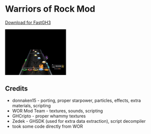 # Warriors of Rock Mod

[Download for FastGH3](https://drive.google.com/uc?id=1-OJHUepRSOnFlGx_N8eQHLmVfzmRJkp9)

<img src="thumb.jpg" width="200"/>

## Credits
- donnaken15 - porting, proper starpower, particles, effects, extra materials, scripting
- WOR Mod Team - textures, sounds, scripting
- GHCripto - proper whammy textures
- Zedek - GHSDK (used for extra data extraction), script decompiler
- took some code directly from WOR


